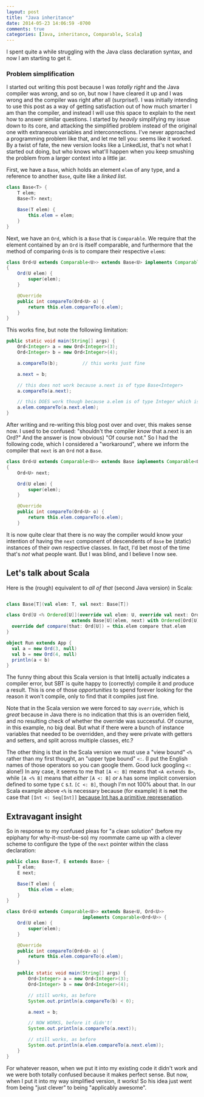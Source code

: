 ```yaml
---
layout: post
title: "Java inheritance"
date: 2014-05-23 14:06:59 -0700
comments: true
categories: [Java, inheritance, Comparable, Scala]
---
```


I spent quite a while struggling with the Java class declaration syntax, and
now I am starting to get it.

### Problem simplification

I started out writing this post because I was *totally right* and the Java
compiler was *wrong*, and so on, but now I have cleared it up and I was wrong
and the compiler was right after all (surprise!). I was initially intending to
use this post as a way of getting satisfaction out of how much smarter I am
than the compiler, and instead I will use this space to explain to the next
how to answer similar questions. I started by *heavily* simplifying my issue
down to its core, and attacking the simplified problem instead of the original
one with extraneous variables and interconnections. I've never approached a
programming problem like that, and let me tell you: seems like it worked. By a
twist of fate, the new version looks like a LinkedList, that's not what I
started out doing, but who knows what'll happen when you keep smushing the
problem from a larger context into a little jar.

First, we have a `Base`, which holds an element `elem` of any type, and a
reference to another `Base`, quite like a *linked list*.


``` java Base.java
class Base<T> {
    T elem;
    Base<T> next;

    Base(T elem) {
        this.elem = elem;
    }
}
```

<!-- more -->

Next, we have an `Ord`, which is a `Base` that is `Comparable`. We require
that the element contained by an `Ord` is itself comparable, and furthermore
that the method of comparing `Ord`s is to compare their respective `elem`s:

``` java Ord.java
class Ord<U extends Comparable<U>> extends Base<U> implements Comparable<Ord<U>>
{
    Ord(U elem) {
        super(elem);
    }

    @Override
    public int compareTo(Ord<U> o) {
        return this.elem.compareTo(o.elem);
    }
}

```

This works fine, but note the following limitation:

``` java main.java
public static void main(String[] args) {
    Ord<Integer> a = new Ord<Integer>(3);
    Ord<Integer> b = new Ord<Integer>(4);

    a.compareTo(b);         // this works just fine

    a.next = b;

    // this does not work because a.next is of type Base<Integer>
    a.compareTo(a.next);

    // this DOES work though because a.elem is of type Integer which is Comparable
    a.elem.compareTo(a.next.elem);
}
```

After writing and re-writing this blog post over and over, this makes sense
now. I used to be confused: "shouldn't the compiler *know* that a.next is an
Ord<Integer>?" And the answer is (now obvious) "Of course not." So I had the
following code, which I considered a "workaround", where we inform the
compiler that `next` is an `Ord` not a `Base`.

``` java Ord.java
class Ord<U extends Comparable<U>> extends Base implements Comparable<Ord<U>>
{
    Ord<U> next;

    Ord(U elem) {
        super(elem);
    }

    @Override
    public int compareTo(Ord<U> o) {
        return this.elem.compareTo(o.elem);
    }

```

It is now quite clear that there is no way the compiler would know your
intention of having the `next` component of descendents of `Base` be (static)
instances of their own respective classes. In fact, I'd bet most of the time
that's *not* what people want. But I was blind, and I believe I now see.

## Let's talk about Scala

Here is the (rough) equivalent to *all of that* (second Java version) in Scala:

``` scala InheritanceTest.scala

class Base[T](val elem: T, val next: Base[T])

class Ord[U <% Ordered[U]](override val elem: U, override val next: Ord[U])
                        extends Base[U](elem, next) with Ordered[Ord[U]] {
  override def compare(that: Ord[U]) = this.elem compare that.elem
}

object Run extends App {
  val a = new Ord(3, null)
  val b = new Ord(4, null)
  println(a < b)
}

```

The funny thing about this Scala version is that Intellij actually indicates a
compiler error, but SBT is quite happy to (correctly) compile it and produce a
result. This is one of those *opportunities* to spend forever looking for the
reason it won't compile, only to find that it compiles just fine.

Note that in the Scala version we were forced to say `override`, which is
*great* because in Java there is no indication that this is an overriden
field, and no resulting check of whether the override was successful. Of
course, in this example, no big deal. But what if there were a bunch of
instance variables that needed to be overridden, and they were private with
getters and setters, and split across multiple classes, etc.?

The other thing is that in the Scala version we must use a "view bound" `<%`
rather than my first thought, an "upper type bound" `<:`. (I put the English
names of those operators so you can google them. Good luck googling `<:`
alone!) In any case, it seems to me that `[A <: B]` means that `<A extends B>`, while
`[A <% B]` means that *either* `[A <: B]` *or* `A` has some implicit conversion defined to some type `C` s.t. `[C <: B]`, though I'm not 100% about that. In our Scala example above `<%` is necessary because (for example) it is **not** the case that `[Int <: Seq[Int]]`
[because Int has a primitive represenation][om-nom-nom].

[om-nom-nom]: http://stackoverflow.com/questions/16001010/why-does-int-not-inherit-extend-from-orderedint

## Extravagant insight

So in response to my confused pleas for "a clean solution" (before my epiphany
for why-it-must-be-so) my roommate came up with a clever scheme to configure
the type of the `next` pointer within the class declaration:

``` java Base.java
public class Base<T, E extends Base> {
    T elem;
    E next;

    Base(T elem) {
        this.elem = elem;
    }
}

```

``` java Ord.java
class Ord<U extends Comparable<U>> extends Base<U, Ord<U>>
                            implements Comparable<Ord<U>> {
    Ord(U elem) {
        super(elem);
    }

    @Override
    public int compareTo(Ord<U> o) {
        return this.elem.compareTo(o.elem);
    }

    public static void main(String[] args) {
        Ord<Integer> a = new Ord<Integer>(3);
        Ord<Integer> b = new Ord<Integer>(4);

        // still works, as before
        System.out.println(a.compareTo(b) < 0);

        a.next = b;

        // NOW WORKS, before it didn't!
        System.out.println(a.compareTo(a.next));

        // still works, as before
        System.out.println(a.elem.compareTo(a.next.elem));
    }
}

```

For whatever reason, when we put it into my existing code it didn't work and
we were both totally confused because it makes perfect sense. But now, when I
put it into my way simplified version, it works! So his idea just went from
being "just clever" to being "applicably awesome".
